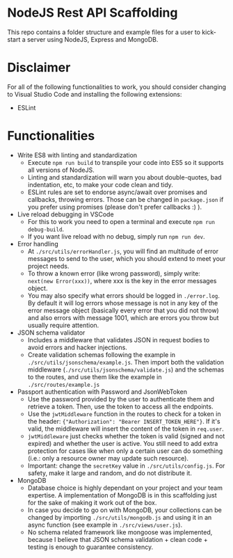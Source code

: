 # NodeJS Rest API Scaffolding

This repo contains a folder structure and example files for a user to kick-start a server using NodeJS, Express and MongoDB.

# Disclaimer

For all of the following functionalities to work, you should consider changing to Visual Studio Code and installing the following extensions:
- ESLint

# Functionalities

- Write ES8 with linting and standardization
  - Execute `npm run build` to transpile your code into ES5 so it supports all versions of NodeJS.
  - Linting and standardization will warn you about double-quotes, bad indentation, etc, to make your code clean and tidy.
  - ESLint rules are set to endorse async/await over promises and callbacks, throwing errors. Those can be changed in `package.json` if you prefer using promises (please don't prefer callbacks :) ).
- Live reload debugging in VSCode
  - For this to work you need to open a terminal and execute `npm run debug-build`.
  - If you want live reload with no debug, simply run `npm run dev`.
- Error handling
  - At `./src/utils/errorHandler.js`, you will find an multitude of error messages to send to the user, which you should extend to meet your project needs.
  - To throw a known error (like wrong password), simply write: `next(new Error(xxx))`, where xxx is the key in the error messages object.
  - You may also specify what errors should be logged in `./error.log`. By default it will log errors whose message is not in any key of the error message object (basically every error that you did not throw) and also errors with message 1001, which are errors you throw but usually require attention.
- JSON schema validator
  - Includes a middleware that validates JSON in request bodies to avoid errors and hacker injections.
  - Create validation schemas following the example in `./src/utils/jsonschema/example.js`. Then import both the validation middleware (`./src/utils/jsonschema/validate.js`) and the schemas to the routes, and use them like the example in `./src/routes/example.js`
- Passport authentication with Password and JsonWebToken
  - Use the password provided by the user to authenticate them and retrieve a token. Then, use the token to access all the endpoints.
  - Use the `jwtMiddleware` function in the routes to check for a token in the header: `{"Authorization": "Bearer INSERT_TOKEN_HERE"}`. If it's valid, the middleware will insert the content of the token in `req.user`.
  - `jwtMiddleware` just checks whether the token is valid (signed and not expired) and whether the user is active. You still need to add extra protection for cases like when only a certain user can do something (i.e.: only a resource owner may update such resource).
  - Important: change the `secretKey` value in `./src/utils/config.js`. For safety, make it large and random, and do not distribute it.
- MongoDB
  - Database choice is highly dependant on your project and your team expertise. A implementation of MongoDB is in this scaffolding just for the sake of making it work out of the box.
  - In case you decide to go on with MongoDB, your collections can be changed by importing `./src/utils/mongodb.js` and using it in an async function (see example in `./src/views/user.js`).
  - No schema related framework like mongoose was implemented, because I believe that JSON schema validation + clean code + testing is enough to guarantee consistency.
